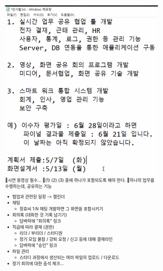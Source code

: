 ![](../image/Pasted%20image%2020240429170819.png)
📌시연 동영상 필수...
📌(1) (2) (3) 중에 하나가 포함되도록 해야 한다.
📌하나의 업무를 수행하는데, 공유하는 기능
- 협업과 관련된 일정 -> 캘린더
- 채팅
  - 정효씨 1:N 채팅 개발하면 그 화면을 포함시키기
- 회의록 (대화한 것 기록 남기기)
  - 담벼락에 "회의록" 링크
- 직급에 따라 결재 (권한)
  - 리더 / 부리더 / 스터디원
  - 정기 모임 불참 / 강퇴 요청 / 신고 등에 대해 결재라인
  - 담벼락에 "승인" 링크
- 파일 관리
  - 스터디 과정에서 생산되는 여러 파일의 업로드 / 다운로드
- 정기 회의에 대한 출석 체크...
